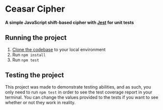 # Ceasar Cipher

**A simple JavaScript shift-based cipher with [Jest](https://jestjs.io/) for unit tests**

## Running the project

1. [Clone the codebase](https://github.com/ryekerjh/ceasar-cipher) to your local environment
2. Run `npm install`
3. Run `npm test`

## Testing the project

This project was made to demonstrate testing abilities, and as such, you only need to run `npm test` in order to see the test coverage report in your terminal. You can change the values provided to the tests if you want to see whether or not they work in reality.
